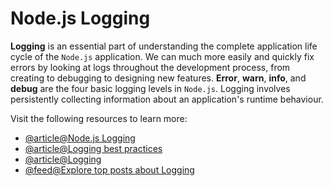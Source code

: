 # Node.js Logging

**Logging** is an essential part of understanding the complete application life cycle of the `Node.js` application. We can much more easily and quickly fix errors by looking at logs throughout the development process, from creating to debugging to designing new features. **Error**, **warn**, **info**, and **debug** are the four basic logging levels in `Node.js`. Logging involves persistently collecting information about an application's runtime behaviour.

Visit the following resources to learn more:

- [@article@Node.js Logging](https://stackify.com/node-js-logging/)
- [@article@Logging best practices](https://blog.appsignal.com/2021/09/01/best-practices-for-logging-in-nodejs.html)
- [@article@Logging](https://stackify.com/node-js-logging/)
- [@feed@Explore top posts about Logging](https://app.daily.dev/tags/logging?ref=roadmapsh)
